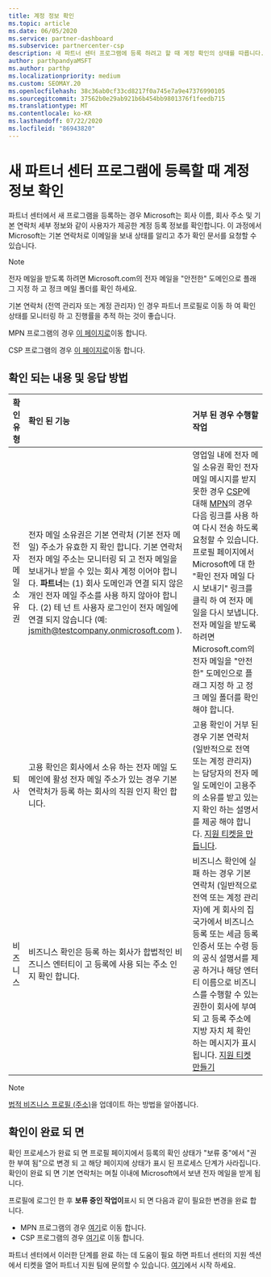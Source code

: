 ```yaml
---
title: 계정 정보 확인
ms.topic: article
ms.date: 06/05/2020
ms.service: partner-dashboard
ms.subservice: partnercenter-csp
description: 새 파트너 센터 프로그램에 등록 하려고 할 때 계정 확인의 상태를 따릅니다. 필요한 경우 추가 정보를 제공 하는 방법을 알아봅니다.
author: parthpandyaMSFT
ms.author: parthp
ms.localizationpriority: medium
ms.custom: SEOMAY.20
ms.openlocfilehash: 38c36ab0cf33cd8217f0a745e7a9e47376990105
ms.sourcegitcommit: 37562b0e29ab921b6b454bb9801376f1feedb715
ms.translationtype: MT
ms.contentlocale: ko-KR
ms.lasthandoff: 07/22/2020
ms.locfileid: "86943820"
---
```

# <a name="verify-your-account-information-when-you-enroll-in-a-new-partner-center-program"></a>새 파트너 센터 프로그램에 등록할 때 계정 정보 확인

파트너 센터에서 새 프로그램을 등록하는 경우 Microsoft는 회사 이름, 회사 주소 및 기본 연락처 세부 정보와 같이 사용자가 제공한 계정 등록 정보를 확인합니다. 이 과정에서 Microsoft는 기본 연락처로 이메일을 보내 상태를 알리고 추가 확인 문서를 요청할 수 있습니다.

>[!NOTE]
>전자 메일을 받도록 하려면 Microsoft.com의 전자 메일을 "안전한" 도메인으로 플래그 지정 하 고 정크 메일 폴더를 확인 하세요.

기본 연락처 (전역 관리자 또는 계정 관리자) 인 경우 파트너 프로필로 이동 하 여 확인 상태를 모니터링 하 고 진행률을 추적 하는 것이 좋습니다.

MPN 프로그램의 경우 [이 페이지로](https://partner.microsoft.com/pcv/accountsettings/connectedpartnerprofile)이동 합니다.

CSP 프로그램의 경우 [이 페이지로](https://partner.microsoft.com/pcv/accountsettings/partnerprofile)이동 합니다.


## <a name="what-is-verified-and-how-to-respond"></a>확인 되는 내용 및 응답 방법

|**확인 유형**   |**확인 된 기능**   |**거부 된 경우 수행할 작업**   |
|----------------------------|:-----------------------------------|:--------------------------------------|
|전자 메일 소유권   |전자 메일 소유권은 기본 연락처 (기본 전자 메일) 주소가 유효한 지 확인 합니다. 기본 연락처 전자 메일 주소는 모니터링 되 고 전자 메일을 보내거나 받을 수 있는 회사 계정 이어야 합니다. **파트너**는 (1) 회사 도메인과 연결 되지 않은 개인 전자 메일 주소를 사용 하지 않아야 합니다. (2) 테 넌 트 사용자 로그인이 전자 메일에 연결 되지 않습니다 (예: jsmith@testcompany.onmicrosoft.com ).  |영업일 내에 전자 메일 소유권 확인 전자 메일 메시지를 받지 못한 경우 [CSP](https://partner.microsoft.com/pcv/accountsettings/partnerprofile)에 대해 [MPN](https://partner.microsoft.com/pcv/accountsettings/connectedpartnerprofile)의 경우 다음 링크를 사용 하 여 다시 전송 하도록 요청할 수 있습니다. 프로필 페이지에서 Microsoft에 대 한 "확인 전자 메일 다시 보내기" 링크를 클릭 하 여 전자 메일을 다시 보냅니다. 전자 메일을 받도록 하려면 Microsoft.com의 전자 메일을 "안전한" 도메인으로 플래그 지정 하 고 정크 메일 폴더를 확인 해야 합니다.|
|퇴사 |고용 확인은 회사에서 소유 하는 전자 메일 도메인에 활성 전자 메일 주소가 있는 경우 기본 연락처가 등록 하는 회사의 직원 인지 확인 합니다.|고용 확인이 거부 된 경우 기본 연락처 (일반적으로 전역 또는 계정 관리자)는 담당자의 전자 메일 도메인이 고용주의 소유를 받고 있는지 확인 하는 설명서를 제공 해야 합니다. [지원 티켓을 만듭니다](https://partner.microsoft.com/dashboard/support/csp/servicerequests/create?stage=2&topicid=c34a5c81-a111-476d-11a4-81c808c37a6b).|
|비즈니스   |비즈니스 확인은 등록 하는 회사가 합법적인 비즈니스 엔터티이 고 등록에 사용 되는 주소 인지 확인 합니다.|비즈니스 확인에 실패 하는 경우 기본 연락처 (일반적으로 전역 또는 계정 관리자)에 게 회사의 집 국가에서 비즈니스 등록 또는 세금 등록 인증서 또는 수령 등의 공식 설명서를 제공 하거나 해당 엔터티 이름으로 비즈니스를 수행할 수 있는 권한이 회사에 부여 되 고 등록 주소에 지방 자치 체 확인 하는 메시지가 표시 됩니다. [지원 티켓 만들기](https://partner.microsoft.com/dashboard/support/csp/servicerequests/create?stage=2&topicid=52ac28f3-d58f-99d9-9846-3df5a6477c54)|

>[!NOTE]
>[법적 비즈니스 프로필 (주소)](update-your-partner-profile.md)을 업데이트 하는 방법을 알아봅니다.

## <a name="when-verification-concludes"></a>확인이 완료 되 면

확인 프로세스가 완료 되 면 프로필 페이지에서 등록의 확인 상태가 "보류 중"에서 "권한 부여 됨"으로 변경 되 고 해당 페이지에 상태가 표시 된 프로세스 단계가 사라집니다.
확인이 완료 되 면 기본 연락처는 며칠 이내에 Microsoft에서 보낸 전자 메일을 받게 됩니다. 

프로필에 로그인 한 후 **보류 중인 작업이**표시 되 면 다음과 같이 필요한 변경을 완료 합니다.

- MPN 프로그램의 경우 [여기](https://partner.microsoft.com/pcv/accountsettings/connectedpartnerprofile)로 이동 합니다.  
- CSP 프로그램의 경우 [여기](https://partner.microsoft.com/pcv/accountsettings/partnerprofile)로 이동 합니다.

파트너 센터에서 이러한 단계를 완료 하는 데 도움이 필요 하면 파트너 센터의 지원 섹션에서 티켓을 열어 파트너 지원 팀에 문의할 수 있습니다.  [여기](https://partner.microsoft.com/dashboard/support/servicerequests/create?stage=2&topicid=21655de7-7dbb-4927-33a2-f60f45feadf3)에서 시작 하세요.


